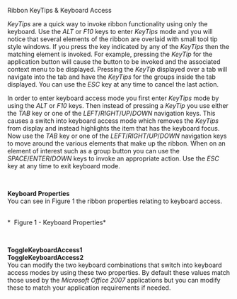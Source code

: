 Ribbon KeyTips & Keyboard Access

*KeyTips* are a quick way to invoke ribbon functionality using only the
keyboard. Use the *ALT* or *F10* keys to enter *KeyTips* mode and you will
notice that several elements of the ribbon are overlaid with small tool tip
style windows. If you press the key indicated by any of the *KeyTips* then the
matching element is invoked. For example, pressing the *KeyTip* for the
application button will cause the button to be invoked and the associated
context menu to be displayed. Pressing the *KeyTip* displayed over a tab will
navigate into the tab and have the *KeyTips* for the groups inside the tab
displayed. You can use the *ESC* key at any time to cancel the last action.

In order to enter keyboard access mode you first enter *KeyTips* mode by using
the *ALT* or *F10* keys. Then instead of pressing a *KeyTip* you use either the
*TAB* key or one of the *LEFT*/*RIGHT*/*UP*/*DOWN* navigation keys. This causes
a switch into keyboard access mode which removes the *KeyTips* from display and
instead highlights the item that has the keyboard focus. Now use the *TAB* key
or one of the *LEFT*/*RIGHT*/*UP*/*DOWN* navigation keys to move around the
various elements that make up the ribbon. When on an element of interest such as
a group button you can use the *SPACE*/*ENTER*/*DOWN* keys to invoke an
appropriate action. Use the *ESC* key at any time to exit keyboard mode.

 

**Keyboard Properties**  
You can see in Figure 1 the ribbon properties relating to keyboard access.

    
*  Figure 1 - Keyboard Properties*

 

**ToggleKeyboardAccess1**  
**ToggleKeyboardAccess2**  
You can modify the two keyboard combinations that switch into keyboard access
modes by using these two properties. By default these values match those used by
the *Microsoft Office 2007* applications but you can modify these to match your
application requirements if needed.
